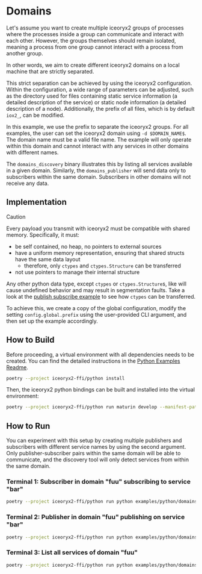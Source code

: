 # Domains

Let's assume you want to create multiple iceoryx2 groups of processes where the
processes inside a group can communicate and interact with each other. However,
the groups themselves should remain isolated, meaning a process from one group
cannot interact with a process from another group.

In other words, we aim to create different iceoryx2 domains on a local machine
that are strictly separated.

This strict separation can be achieved by using the iceoryx2 configuration.
Within the configuration, a wide range of parameters can be adjusted, such as
the directory used for files containing static service information (a detailed
description of the service) or static node information (a detailed description
of a node). Additionally, the prefix of all files, which is by default `iox2_`,
can be modified.

In this example, we use the prefix to separate the iceoryx2 groups. For all
examples, the user can set the iceoryx2 domain using `-d $DOMAIN_NAME$`. The
domain name must be a valid file name. The example will only operate within this
domain and cannot interact with any services in other domains with different
names.

The `domains_discovery` binary illustrates this by listing all services
available in a given domain. Similarly, the `domains_publisher` will send data
only to subscribers within the same domain. Subscribers in other domains will
not receive any data.

## Implementation

> [!CAUTION]
> Every payload you transmit with iceoryx2 must be compatible with shared
> memory. Specifically, it must:
>
> * be self contained, no heap, no pointers to external sources
> * have a uniform memory representation, ensuring that shared structs have the
>     same data layout
>     * therefore, only `ctypes` and `ctypes.Structure` can be transferred
> * not use pointers to manage their internal structure
>
> Any other python data type, except `ctypes` or `ctypes.Structure`s, like will
> cause undefined behavior and may result in segmentation faults. Take a look
> at the [publish subscribe example](../publish_subscribe) to see how `ctypes`
> can be transferred.

To achieve this, we create a copy of the global configuration, modify the
setting `config.global.prefix` using the user-provided CLI argument, and then
set up the example accordingly.

## How to Build

Before proceeding, a virtual environment with all dependencies needs to be
created. You can find the detailed instructions in the
[Python Examples Readme](../README.md).

```sh
poetry --project iceoryx2-ffi/python install
```

Then, the iceoryx2 python bindings can be built and installed into the virtual
environment:

```sh
poetry --project iceoryx2-ffi/python run maturin develop --manifest-path iceoryx2-ffi/python/Cargo.toml --target-dir target/ffi/python
```

## How to Run

You can experiment with this setup by creating multiple publishers and
subscribers with different service names by using the second argument. Only
publisher-subscriber pairs within the same domain will be able to communicate,
and the discovery tool will only detect services from within the same domain.

### Terminal 1: Subscriber in domain "fuu" subscribing to service "bar"

```sh
poetry --project iceoryx2-ffi/python run python examples/python/domains/subscriber.py fuu bar
```

### Terminal 2: Publisher in domain "fuu" publishing on service "bar"

```sh
poetry --project iceoryx2-ffi/python run python examples/python/domains/publisher.py fuu bar
```

### Terminal 3: List all services of domain "fuu"

```sh
poetry --project iceoryx2-ffi/python run python examples/python/domains/discovery.py fuu
```
